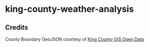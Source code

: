 # king-county-weather-analysis

## Credits

County Boundary GeoJSON courtesy of [King County GIS Open Data](https://gis-kingcounty.opendata.arcgis.com/datasets/c91c002dccea4ec9a5ac8f0d889ef6bb_122/explore?location=41.747379%2C-102.740714%2C5.98)